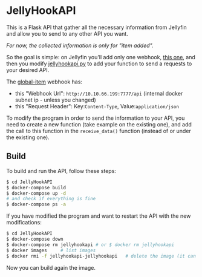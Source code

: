 # JellyHookAPI

This is a Flask API that gather all the necessary information from Jellyfin and allow you to send to any other API you want.

*For now, the collected information is only for "item added".*

So the goal is simple: on Jellyfin you'll add only one webhook, [this one](../webhooks/jellyfin/global-item.handlebars), and then you modify [jellyhookapi.py](ellyhookapi.py) to add your function to send a requests to your desired API.

The [global-item](../webhooks/jellyfin/global-item.handlebars) webhook has:

- this "Webhook Url": `http://10.10.66.199:7777/api` (internal docker subnet ip - unless you changed)
- this "Request Header": Key:`Content-Type`, Value:`application/json`

To modify the program in order to send the information to your API, you need to create a new function (take example on the existing one), and add the call to this function in the `receive_data()` function (instead of or under the existing one).

## Build

To build and run the API, follow these steps:

```bash
$ cd JellyHookAPI
$ docker-compose build
$ docker-compose up -d
# and check if everything is fine
$ docker-compose ps -a
```

If you have modified the program and want to restart the API with the new modifications:

```bash
$ cd JellyHookAPI
$ docker-compose down
$ docker-compose rm jellyhookapi # or $ docker rm jellyhookapi
$ docker images     # list images
$ docker rmi -f jellyhookapi-jellyhookapi   # delete the image (it can be another name, you can also use the IMAGE ID instead)
```

Now you can build again the image.

